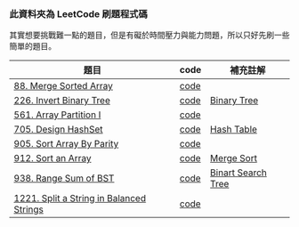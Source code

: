 ### 此資料夾為 LeetCode 刷題程式碼
其實想要挑戰難一點的題目，但是有礙於時間壓力與能力問題，所以只好先刷一些簡單的題目。
<br>

題目|code|補充註解|
-------------|------------|--------|
[88. Merge Sorted Array](https://leetcode.com/problems/merge-sorted-array/)|[code](https://github.com/jiaying777/DATA-STRUCTURES-AND-ALGORITHMS/blob/master/Leetcode/88%23_MergeSortedArray_05113009.py)
[226. Invert Binary Tree](https://leetcode.com/problems/invert-binary-tree)|[code](https://github.com/jiaying777/DATA-STRUCTURES-AND-ALGORITHMS/blob/master/Leetcode/226%23_InvertBinaryTree_05113009.py)|[Binary Tree](https://github.com/jiaying777/DATA-STRUCTURES-AND-ALGORITHMS#binary-tree)
[561. Array Partition I](https://leetcode.com/problems/array-partition-i/)|[code](https://github.com/jiaying777/DATA-STRUCTURES-AND-ALGORITHMS/blob/master/Leetcode/561%23_ArrayPartitionI_05113009.py)
[705. Design HashSet](https://leetcode.com/problems/design-hashset/)|[code](https://github.com/jiaying777/DATA-STRUCTURES-AND-ALGORITHMS/blob/master/Leetcode/705%23_DesignHashSet_05113009.py)|[Hash Table](https://github.com/jiaying777/DATA-STRUCTURES-AND-ALGORITHMS#hash-table)
[905. Sort Array By Parity](https://leetcode.com/problems/sort-array-by-parity/)|[code](https://github.com/jiaying777/DATA-STRUCTURES-AND-ALGORITHMS/blob/master/Leetcode/905%23_SortArrayByParity_05113009.py)
[912. Sort an Array](https://leetcode.com/problems/sort-an-array/)|[code](https://github.com/jiaying777/DATA-STRUCTURES-AND-ALGORITHMS/blob/master/Leetcode/912%23_SortanArray_05113009.py)|[Merge Sort](https://github.com/jiaying777/DATA-STRUCTURES-AND-ALGORITHMS#merge-sort)
[938. Range Sum of BST](https://leetcode.com/problems/range-sum-of-bst/)|[code](https://github.com/jiaying777/DATA-STRUCTURES-AND-ALGORITHMS/blob/master/Leetcode/938%23_RangeSumofBST_05113009.py)|[Binart Search Tree](https://github.com/jiaying777/DATA-STRUCTURES-AND-ALGORITHMS#binary-search-tree)
[1221. Split a String in Balanced Strings](https://leetcode.com/problems/split-a-string-in-balanced-strings/)|[code](https://github.com/jiaying777/DATA-STRUCTURES-AND-ALGORITHMS/blob/master/Leetcode/1221%23_SplitaStringinBalancedStrings_05113009.py)

